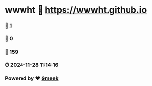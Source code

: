 # wwwht :link: https://wwwht.github.io 
### :page_facing_up: [1](https://wwwht.github.io/tag.html) 
### :speech_balloon: 0 
### :hibiscus: 159 
### :alarm_clock: 2024-11-28 11:14:16 
### Powered by :heart: [Gmeek](https://github.com/Meekdai/Gmeek)
